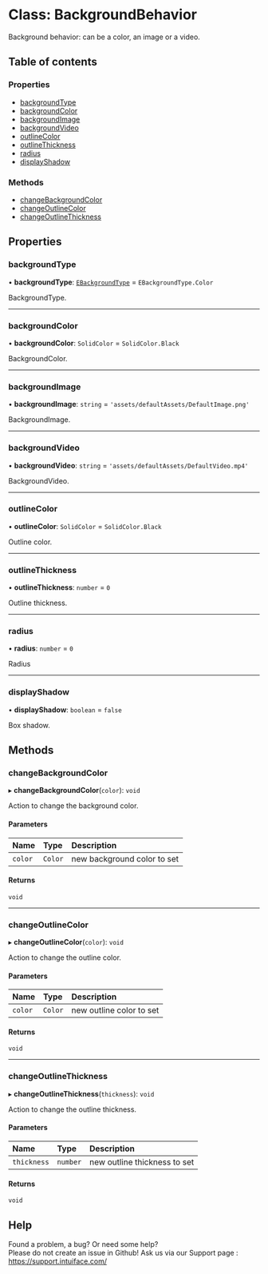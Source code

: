 # Class: BackgroundBehavior

Background behavior: can be a color, an image or a video.

## Table of contents

### Properties

- [backgroundType](BackgroundBehavior.md#backgroundtype)
- [backgroundColor](BackgroundBehavior.md#backgroundcolor)
- [backgroundImage](BackgroundBehavior.md#backgroundimage)
- [backgroundVideo](BackgroundBehavior.md#backgroundvideo)
- [outlineColor](BackgroundBehavior.md#outlinecolor)
- [outlineThickness](BackgroundBehavior.md#outlinethickness)
- [radius](BackgroundBehavior.md#radius)
- [displayShadow](BackgroundBehavior.md#displayshadow)

### Methods

- [changeBackgroundColor](BackgroundBehavior.md#changebackgroundcolor)
- [changeOutlineColor](BackgroundBehavior.md#changeoutlinecolor)
- [changeOutlineThickness](BackgroundBehavior.md#changeoutlinethickness)

## Properties

### backgroundType

• **backgroundType**: [`EBackgroundType`](../enums/EBackgroundType.md) = `EBackgroundType.Color`

BackgroundType.

___

### backgroundColor

• **backgroundColor**: `SolidColor` = `SolidColor.Black`

BackgroundColor.

___

### backgroundImage

• **backgroundImage**: `string` = `'assets/defaultAssets/DefaultImage.png'`

BackgroundImage.

___

### backgroundVideo

• **backgroundVideo**: `string` = `'assets/defaultAssets/DefaultVideo.mp4'`

BackgroundVideo.

___

### outlineColor

• **outlineColor**: `SolidColor` = `SolidColor.Black`

Outline color.

___

### outlineThickness

• **outlineThickness**: `number` = `0`

Outline thickness.

___

### radius

• **radius**: `number` = `0`

Radius

___

### displayShadow

• **displayShadow**: `boolean` = `false`

Box shadow.

## Methods

### changeBackgroundColor

▸ **changeBackgroundColor**(`color`): `void`

Action to change the background color.

#### Parameters

| Name | Type | Description |
| :------ | :------ | :------ |
| `color` | `Color` | new background color to set |

#### Returns

`void`

___

### changeOutlineColor

▸ **changeOutlineColor**(`color`): `void`

Action to change the outline color.

#### Parameters

| Name | Type | Description |
| :------ | :------ | :------ |
| `color` | `Color` | new outline color to set |

#### Returns

`void`

___

### changeOutlineThickness

▸ **changeOutlineThickness**(`thickness`): `void`

Action to change the outline thickness.

#### Parameters

| Name | Type | Description |
| :------ | :------ | :------ |
| `thickness` | `number` | new outline thickness to set |

#### Returns

`void`


## Help
Found a problem, a bug? Or need some help?  
Please do not create an issue in Github! Ask us via our Support page : https://support.intuiface.com/